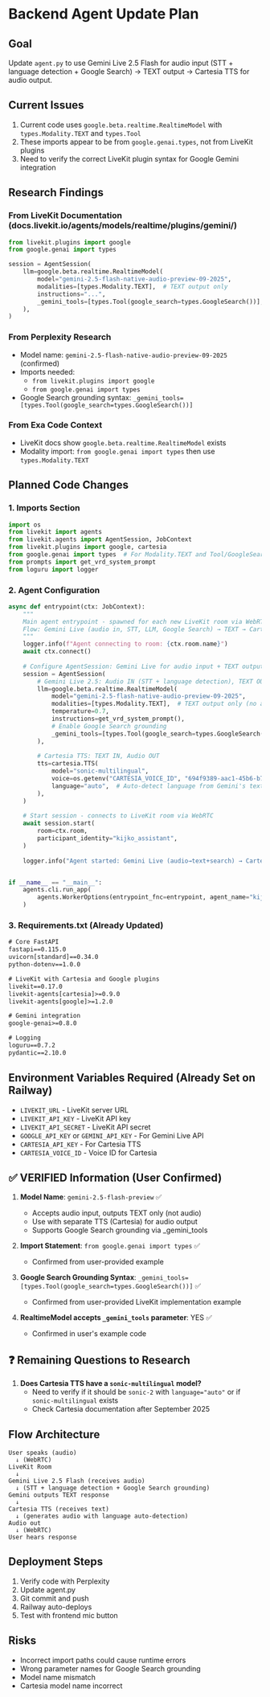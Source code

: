 # Backend Agent Update Plan

## Goal
Update `agent.py` to use Gemini Live 2.5 Flash for audio input (STT + language detection + Google Search) → TEXT output → Cartesia TTS for audio output.

## Current Issues
1. Current code uses `google.beta.realtime.RealtimeModel` with `types.Modality.TEXT` and `types.Tool`
2. These imports appear to be from `google.genai.types`, not from LiveKit plugins
3. Need to verify the correct LiveKit plugin syntax for Google Gemini integration

## Research Findings

### From LiveKit Documentation (docs.livekit.io/agents/models/realtime/plugins/gemini/)
```python
from livekit.plugins import google
from google.genai import types

session = AgentSession(
    llm=google.beta.realtime.RealtimeModel(
        model="gemini-2.5-flash-native-audio-preview-09-2025",
        modalities=[types.Modality.TEXT],  # TEXT output only
        instructions="...",
        _gemini_tools=[types.Tool(google_search=types.GoogleSearch())],
    ),
)
```

### From Perplexity Research
- Model name: `gemini-2.5-flash-native-audio-preview-09-2025` (confirmed)
- Imports needed:
  - `from livekit.plugins import google`
  - `from google.genai import types`
- Google Search grounding syntax: `_gemini_tools=[types.Tool(google_search=types.GoogleSearch())]`

### From Exa Code Context
- LiveKit docs show `google.beta.realtime.RealtimeModel` exists
- Modality import: `from google.genai import types` then use `types.Modality.TEXT`

## Planned Code Changes

### 1. Imports Section
```python
import os
from livekit import agents
from livekit.agents import AgentSession, JobContext
from livekit.plugins import google, cartesia
from google.genai import types  # For Modality.TEXT and Tool/GoogleSearch
from prompts import get_vrd_system_prompt
from loguru import logger
```

### 2. Agent Configuration
```python
async def entrypoint(ctx: JobContext):
    """
    Main agent entrypoint - spawned for each new LiveKit room via WebRTC.
    Flow: Gemini Live (audio in, STT, LLM, Google Search) → TEXT → Cartesia TTS → audio out
    """
    logger.info(f"Agent connecting to room: {ctx.room.name}")
    await ctx.connect()
    
    # Configure AgentSession: Gemini Live for audio input + TEXT output, Cartesia for TTS
    session = AgentSession(
        # Gemini Live 2.5: Audio IN (STT + language detection), TEXT OUT
        llm=google.beta.realtime.RealtimeModel(
            model="gemini-2.5-flash-native-audio-preview-09-2025",
            modalities=[types.Modality.TEXT],  # TEXT output only (no audio from Gemini)
            temperature=0.7,
            instructions=get_vrd_system_prompt(),
            # Enable Google Search grounding
            _gemini_tools=[types.Tool(google_search=types.GoogleSearch())],
        ),
        
        # Cartesia TTS: TEXT IN, Audio OUT
        tts=cartesia.TTS(
            model="sonic-multilingual",
            voice=os.getenv("CARTESIA_VOICE_ID", "694f9389-aac1-45b6-b726-9d9369183238"),
            language="auto",  # Auto-detect language from Gemini's text output
        ),
    )
    
    # Start session - connects to LiveKit room via WebRTC
    await session.start(
        room=ctx.room,
        participant_identity="kijko_assistant",
    )
    
    logger.info("Agent started: Gemini Live (audio→text+search) → Cartesia TTS (text→audio)")


if __name__ == "__main__":
    agents.cli.run_app(
        agents.WorkerOptions(entrypoint_fnc=entrypoint, agent_name="kijko_vrd_assistant")
    )
```

### 3. Requirements.txt (Already Updated)
```txt
# Core FastAPI
fastapi==0.115.0
uvicorn[standard]==0.34.0
python-dotenv==1.0.0

# LiveKit with Cartesia and Google plugins
livekit==0.17.0
livekit-agents[cartesia]>=0.9.0
livekit-agents[google]>=1.2.0

# Gemini integration
google-genai>=0.8.0

# Logging
loguru==0.7.2
pydantic==2.10.0
```

## Environment Variables Required (Already Set on Railway)
- `LIVEKIT_URL` - LiveKit server URL
- `LIVEKIT_API_KEY` - LiveKit API key
- `LIVEKIT_API_SECRET` - LiveKit API secret
- `GOOGLE_API_KEY` or `GEMINI_API_KEY` - For Gemini Live API
- `CARTESIA_API_KEY` - For Cartesia TTS
- `CARTESIA_VOICE_ID` - Voice ID for Cartesia

## ✅ VERIFIED Information (User Confirmed)

1. **Model Name**: `gemini-2.5-flash-preview` ✅
   - Accepts audio input, outputs TEXT only (not audio)
   - Use with separate TTS (Cartesia) for audio output
   - Supports Google Search grounding via _gemini_tools

2. **Import Statement**: `from google.genai import types` ✅
   - Confirmed from user-provided example

3. **Google Search Grounding Syntax**: `_gemini_tools=[types.Tool(google_search=types.GoogleSearch())]` ✅
   - Confirmed from user-provided LiveKit implementation example

4. **RealtimeModel accepts `_gemini_tools` parameter**: YES ✅
   - Confirmed in user's example code

## ❓ Remaining Questions to Research

1. **Does Cartesia TTS have a `sonic-multilingual` model?**
   - Need to verify if it should be `sonic-2` with `language="auto"` or if `sonic-multilingual` exists
   - Check Cartesia documentation after September 2025

## Flow Architecture
```
User speaks (audio) 
  ↓ (WebRTC)
LiveKit Room
  ↓
Gemini Live 2.5 Flash (receives audio)
  ↓ (STT + language detection + Google Search grounding)
Gemini outputs TEXT response
  ↓
Cartesia TTS (receives text)
  ↓ (generates audio with language auto-detection)
Audio out
  ↓ (WebRTC)
User hears response
```

## Deployment Steps
1. Verify code with Perplexity
2. Update agent.py
3. Git commit and push
4. Railway auto-deploys
5. Test with frontend mic button

## Risks
- Incorrect import paths could cause runtime errors
- Wrong parameter names for Google Search grounding
- Model name mismatch
- Cartesia model name incorrect

